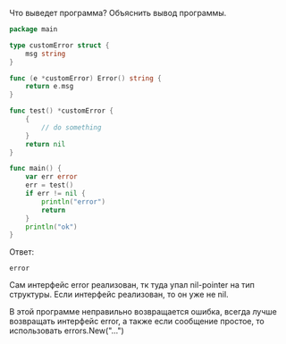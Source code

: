 Что выведет программа? Объяснить вывод программы.

```go
package main

type customError struct {
	msg string
}

func (e *customError) Error() string {
	return e.msg
}

func test() *customError {
	{
		// do something
	}
	return nil
}

func main() {
	var err error
	err = test()
	if err != nil {
		println("error")
		return
	}
	println("ok")
}
```

Ответ:
```
error
```
Сам интерфейс error реализован, тк туда упал nil-pointer на тип структуры. Если интерфейс реализован, то он уже не nil.

В этой программе неправильно возвращается ошибка, всегда лучше возвращать интерфейс error, а также если сообщение простое, то использовать errors.New("...")